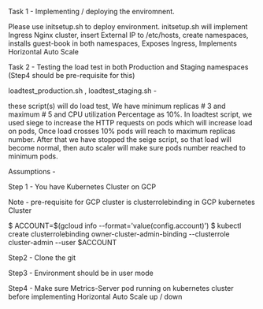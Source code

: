 Task 1 - Implementing / deploying the enviromnent.

Please use initsetup.sh to deploy environment. initsetup.sh will implement Ingress Nginx cluster, insert External IP to /etc/hosts, create namespaces, installs guest-book in both namespaces, Exposes Ingress, Implements Horizontal Auto Scale

Task 2 - Testing the load test in both Production and Staging namespaces (Step4 should be pre-requisite for this)

loadtest_production.sh , loadtest_staging.sh - 

  these script(s) will do load test, We have minimum replicas # 3 and maximum # 5 and CPU utilization Percentage as 10%.
In loadtest script, we used siege to increase the HTTP requests on pods which will increase load on pods, Once load crosses 10% pods will reach to maximum replicas number.
  After that we have stopped the seige script, so that load will become normal, then auto scaler will make sure pods number reached to minimum pods.



Assumptions - 

Step 1 - You have Kubernetes Cluster on GCP

Note - pre-requisite for GCP cluster is clusterrolebinding in GCP kubernetes Cluster

$ ACCOUNT=$(gcloud info --format='value(config.account)')
$ kubectl create clusterrolebinding owner-cluster-admin-binding --clusterrole cluster-admin --user $ACCOUNT


Step2 -  Clone the git

Step3 - Environment should be in user mode

Step4 - Make sure Metrics-Server pod running on kubernetes cluster before implementing Horizontal Auto Scale up / down







